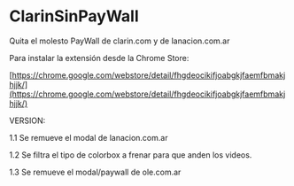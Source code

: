 # ClarinSinPayWall
Quita el molesto PayWall de clarin.com y de lanacion.com.ar

Para instalar la extensión desde la Chrome Store:

[https://chrome.google.com/webstore/detail/fhgdeocikifjoabgkjfaemfbmakjhjjk/](https://chrome.google.com/webstore/detail/fhgdeocikifjoabgkjfaemfbmakjhjjk/)

VERSION:

1.1 Se remueve el modal de lanacion.com.ar

1.2 Se filtra el tipo de colorbox a frenar para que anden los videos.

1.3 Se remueve el modal/paywall de ole.com.ar

